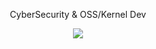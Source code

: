 <div align="center">
<p>CyberSecurity & OSS/Kernel Dev</p>
  <img src="https://moe-counter.glitch.me/get/@:fantasy0x1?theme=rule34">
</div>
